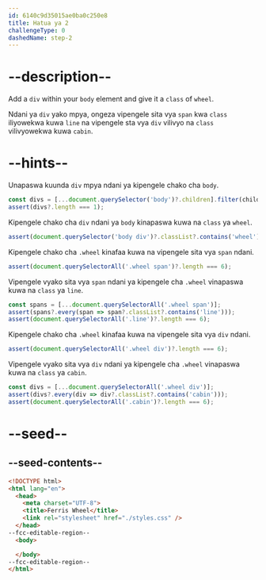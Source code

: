 ```yaml
---
id: 6140c9d35015ae0ba0c250e8
title: Hatua ya 2
challengeType: 0
dashedName: step-2
---
```


# --description--

Add a `div` within your `body` element and give it a `class` of `wheel`.

Ndani ya `div` yako mpya, ongeza vipengele sita vya `span` kwa `class` iliyowekwa kuwa `line` na vipengele sta vya `div` vilivyo na `class` vilivyowekwa kuwa `cabin`.

# --hints--

Unapaswa kuunda `div` mpya ndani ya kipengele chako cha `body`.

```js
const divs = [...document.querySelector('body')?.children].filter(child => child?.localName === 'div');
assert(divs?.length === 1);
```

Kipengele chako cha `div` ndani ya `body` kinapaswa kuwa na `class` ya `wheel`.

```js
assert(document.querySelector('body div')?.classList?.contains('wheel'));
```

Kipengele chako cha `.wheel` kinafaa kuwa na vipengele sita vya `span` ndani.

```js
assert(document.querySelectorAll('.wheel span')?.length === 6);
```

Vipengele vyako sita vya `span` ndani ya kipengele cha `.wheel` vinapaswa kuwa na `class` ya `line`.

```js
const spans = [...document.querySelectorAll('.wheel span')];
assert(spans?.every(span => span?.classList?.contains('line')));
assert(document.querySelectorAll('.line')?.length === 6);
```

Kipengele chako cha `.wheel` kinafaa kuwa na vipengele sita vya `div` ndani.

```js
assert(document.querySelectorAll('.wheel div')?.length === 6);
```

Vipengele vyako sita vya `div` ndani ya kipengele cha `.wheel` vinapaswa kuwa na `class` ya `cabin`.

```js
const divs = [...document.querySelectorAll('.wheel div')];
assert(divs?.every(div => div?.classList?.contains('cabin')));
assert(document.querySelectorAll('.cabin')?.length === 6);
```

# --seed--

## --seed-contents--

```html
<!DOCTYPE html>
<html lang="en">
  <head>
    <meta charset="UTF-8">
    <title>Ferris Wheel</title>
    <link rel="stylesheet" href="./styles.css" />
  </head>
--fcc-editable-region--
  <body>

  </body>
--fcc-editable-region--
</html>
```

```css

```
